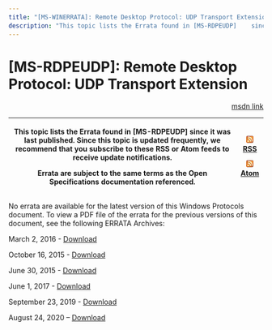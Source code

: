 ```yaml
---
title: "[MS-WINERRATA]: Remote Desktop Protocol: UDP Transport Extension"
description: "This topic lists the Errata found in [MS-RDPEUDP]    since it was last published. Since this topic is updated frequently, we    recommend that"
---
```


# [MS-RDPEUDP]: Remote Desktop Protocol: UDP Transport Extension

<p align="right"><a href="https://msdn.microsoft.com/en-us/library/2ff1edb2-f07e-4273-978e-fa529fc2dadc">msdn link</a></p>
<p> </p>

<table>
 <thead>
  <tr>
   <th>
   <p>This topic lists the Errata found in [MS-RDPEUDP]
   since it was last published. Since this topic is updated frequently, we
   recommend that you subscribe to these RSS or Atom feeds to receive update
   notifications.</p>
   <p>Errata are subject to the same terms as the
   Open Specifications documentation referenced.</p>
   </th>
   <th>
   <p><img id="Picture 45" src="MS-WINERRATA_files/image001.png"><span><a href="http://blogs.msdn.com/b/protocol_content_errata/rss.aspx">RSS</a></span>
   </p>
   <p><img id="Picture 46" src="MS-WINERRATA_files/image001.png"><span><a href="http://blogs.msdn.com/b/protocol_content_errata/atom.aspx">Atom</a></span>
   </p>
   <p> </p>
   </th>
  </tr>
 </thead>
</table>

<p>No errata are available for the latest version of this
Windows Protocols document. To view a PDF file of the errata for the previous
versions of this document, see the following ERRATA Archives:</p>

<p>March 2, 2016 - <span><a href="http://go.microsoft.com/fwlink/?LinkId=746298">Download</a></span></p>

<p>October 16, 2015 - <span><a href="http://go.microsoft.com/fwlink/?LinkID=690377">Download</a></span></p>

<p>June 30, 2015 - <span><a href="http://go.microsoft.com/fwlink/?LinkId=617579">Download</a></span></p>

<p>June 1, 2017 - <span><a href="https://winprotocoldoc.blob.core.windows.net/productionwindowsarchives/MS-WINERRATA/%5bMS-WINERRATA%5d-170601.pdf">Download</a></span>
</p>

<p>September 23, 2019 - <span><a href="https://winprotocoldoc.blob.core.windows.net/productionwindowsarchives/MS-WINERRATA/%5bMS-WINERRATA%5d-190923.pdf">Download</a></span></p>

<p>August 24, 2020 – <span><a href="https://winprotocoldoc.blob.core.windows.net/productionwindowsarchives/MS-WINERRATA/%5bMS-WINERRATA%5d-200824.pdf">Download</a></span></p>


                
